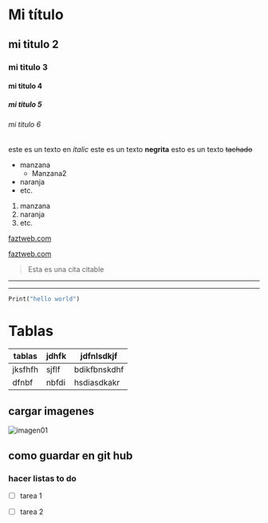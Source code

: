 # Mi título
## mi titulo 2
### mi titulo 3
#### mi titulo 4
##### mi titulo 5
###### mi titulo 6

este es un texto en *italic*
este es un texto **negrita**
esto es un texto ~~tachado~~

* manzana
  * Manzana2
* naranja
* etc.

1. manzana
2. naranja
3. etc.

[faztweb.com](https://www.faztweb.com)

[faztweb.com](https://www.faztweb.com "custom title")

> Esta es una cita citable
---
___

```python
Print("hello world")
```

# Tablas

| tablas      | jdhfk | jdfnlsdkjf   |
|-------------|-------|--------------|
|jksfhfh      |sjflf  | bdikfbnskdhf |
| dfnbf       | nbfdi | hsdiasdkakr  |

## cargar imagenes

![imagen01](imagen01.jpg "pretty doll")


## como guardar en git hub

### hacer listas to do
* [ ] tarea 1
* [ ] tarea 2


